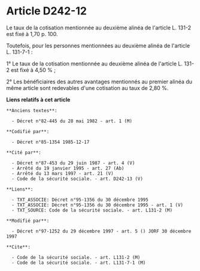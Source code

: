 # Article D242-12

Le taux de la cotisation mentionnée au deuxième alinéa de l'article L. 131-2 est fixé à 1,70 p. 100.

Toutefois, pour les personnes mentionnées au deuxième alinéa de l'article L. 131-7-1 :

1° Le taux de la cotisation mentionnée au deuxième alinéa de l'article L. 131-2 est fixé à 4,50 % ;

2° Les bénéficiaires des autres avantages mentionnés au premier alinéa du même article sont redevables d'une cotisation au
taux de 2,80 %.

**Liens relatifs à cet article**

	**Anciens textes**:

	  - Décret n°82-445 du 28 mai 1982 - art. 1 (M)

	**Codifié par**:

	  - Décret n°85-1354 1985-12-17

	**Cité par**:

	  - Décret n°87-453 du 29 juin 1987 - art. 4 (V)
	  - Arrêté du 19 janvier 1995 - art. 27 (Ab)
	  - Arrêté du 13 mars 1997 - art. 21 (V)
	  - Code de la sécurité sociale. - art. D242-13 (V)

	**Liens**:

	  - TXT_ASSOCIE: Décret n°95-1356 du 30 décembre 1995
	  - TXT_ASSOCIE: Décret n°95-1356 du 30 décembre 1995 - art. 1 (V)
	  - TXT_SOURCE: Code de la sécurité sociale. - art. L131-2 (M)

	**Modifié par**:

	  - Décret n°97-1252 du 29 décembre 1997 - art. 5 () JORF 30 décembre 1997

	**Cite**:

	  - Code de la sécurité sociale. - art. L131-2 (M)
	  - Code de la sécurité sociale. - art. L131-7-1 (M)
